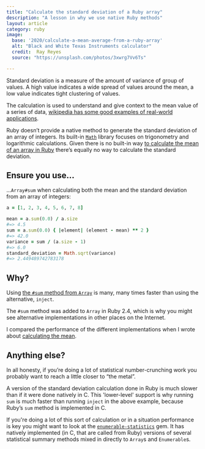 ```yaml
---
title: "Calculate the standard deviation of a Ruby array"
description: "A lesson in why we use native Ruby methods"
layout: article
category: ruby
image:
  base: '2020/calculate-a-mean-average-from-a-ruby-array'
  alt: "Black and White Texas Instruments calculator"
  credit:  Ray Reyes
  source: "https://unsplash.com/photos/3xwrg7Vv6Ts"

---
```


Standard deviation is a measure of the amount of variance of group of values. A high value indicates a wide spread of values around the mean, a low value indicates tight clustering of values.

The calculation is used to understand and give context to the mean value of a series of data, [wikipedia has some good examples of real-world applications](https://en.wikipedia.org/wiki/Standard_deviation#Application_examples).

Ruby doesn’t provide a native method to generate the standard deviation of an array of integers. Its built-in [`Math`](https://ruby-doc.org/core-3.0.0/Math.html) library focuses on trigonometry and logarithmic calculations. Given there is no built-in way [to calculate the mean of an array in Ruby](/ruby/calculate-a-mean-average-from-a-ruby-array) there’s equally no way to calculate the standard deviation.


## Ensure you use...

...`Array#sum` when calculating both the mean and the standard deviation from an array of integers:

```ruby
a = [1, 2, 3, 4, 5, 6, 7, 8]

mean = a.sum(0.0) / a.size
#=> 4.5
sum = a.sum(0.0) { |element| (element - mean) ** 2 }
#=> 42.0
variance = sum / (a.size - 1)
#=> 6.0
standard_deviation = Math.sqrt(variance)
#=> 2.449489742783178
```


## Why?

Using [the `#sum` method from `Array`](https://ruby-doc.org/core-3.0.0/Array.html#method-i-sum) is many, many times faster than using the alternative, `inject`.

The `#sum` method was added to `Array` in Ruby 2.4, which is why you might see alternative implementations in other places on the Internet.

I compared the performance of the different implementations when I wrote about [calculating the mean](/ruby/calculate-a-mean-average-from-a-ruby-array).


## Anything else?

In all honesty, if you’re doing a lot of statistical number-crunching work you probably want to reach a little closer to “the metal”.

A version of the standard deviation calculation done in Ruby is much slower than if it were done natively in C. This 'lower-level' support is why running `sum` is much faster than running `inject` in the above example, because Ruby’s `sum` method is implemented in C.

If you're doing a lot of this sort of calculation or in a situation performance is key you might want to look at the [`enumerable-statistics`](https://github.com/mrkn/enumerable-statistics) gem. It has natively implemented (in C, that are called from Ruby) versions of several statistical summary methods mixed in directly to `Array`s and `Enumerable`s.